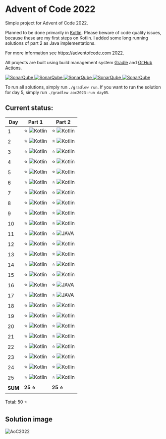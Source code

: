 # Advent of Code 2022

Simple project for Advent of Code 2022.

Planned to be done primarily in [Kotlin](https://kotlinlang.org). Please beware of code quality issues, because these
are my first steps on Kotlin. I added some long running solutions of part 2 as Java implementations.

For more information see https://adventofcode.com [2022](https://adventofcode.com/2022).

All projects are built using build management system
[Gradle](https://gradle.org/) and [GitHub Actions](https://docs.github.com/actions).

[![SonarQube](https://sonarcloud.io/api/project_badges/measure?project=de.havox_design.aoc%3Aadvent_of_code2022&metric=alert_status "The current SonarQube analysis status")
![SonarQube](https://sonarcloud.io/api/project_badges/measure?project=de.havox_design.aoc%3Aadvent_of_code2022&metric=coverage "The current coverage")
![SonarQube](https://sonarcloud.io/api/project_badges/measure?project=de.havox_design.aoc%3Aadvent_of_code2022&metric=bugs "The current number of SonarQube bugs")
![SonarQube](https://sonarcloud.io/api/project_badges/measure?project=de.havox_design.aoc%3Aadvent_of_code2022&metric=vulnerabilities "The current number of SonarQube vulnerabilities")
![SonarQube](https://sonarcloud.io/api/project_badges/measure?project=de.havox_design.aoc%3Aadvent_of_code2022&metric=code_smells "The current number of SonarQube code smells")](https://sonarcloud.io/dashboard?id=de.havox_design.aoc:advent_of_code2022)

To run all solutions, simply run `./gradlew run`. If you want to run the solution for day 5, simply run
`./gradlew aoc2023:run day05`.

## Current status:

| Day     | Part 1                          | Part 2                         |
|---------|---------------------------------|--------------------------------|
| 1       | ⭐ ![Kotlin](img/kotlin.png)  | ⭐ ![Kotlin](img/kotlin.png) |
| 2       | ⭐ ![Kotlin](img/kotlin.png)  | ⭐ ![Kotlin](img/kotlin.png) |
| 3       | ⭐ ![Kotlin](img/kotlin.png)  | ⭐ ![Kotlin](img/kotlin.png) |
| 4       | ⭐ ![Kotlin](img/kotlin.png)  | ⭐ ![Kotlin](img/kotlin.png) |
| 5       | ⭐ ![Kotlin](img/kotlin.png)  | ⭐ ![Kotlin](img/kotlin.png) |
| 6       | ⭐ ![Kotlin](img/kotlin.png)  | ⭐ ![Kotlin](img/kotlin.png) |
| 7       | ⭐ ![Kotlin](img/kotlin.png)  | ⭐ ![Kotlin](img/kotlin.png) |
| 8       | ⭐ ![Kotlin](img/kotlin.png)  | ⭐ ![Kotlin](img/kotlin.png) |
| 9       | ⭐ ![Kotlin](img/kotlin.png)  | ⭐ ![Kotlin](img/kotlin.png) |
| 10      | ⭐ ![Kotlin](img/kotlin.png)  | ⭐ ![Kotlin](img/kotlin.png) |
| 11      | ⭐ ![Kotlin](img/kotlin.png)  | ⭐ ![JAVA](img/java.png)     |
| 12      | ⭐ ![Kotlin](img/kotlin.png)  | ⭐ ![Kotlin](img/kotlin.png) |
| 13      | ⭐ ![Kotlin](img/kotlin.png)  | ⭐ ![Kotlin](img/kotlin.png) |
| 14      | ⭐ ![Kotlin](img/kotlin.png)  | ⭐ ![Kotlin](img/kotlin.png) |
| 15      | ⭐ ![Kotlin](img/kotlin.png)  | ⭐ ![Kotlin](img/kotlin.png) |
| 16      | ⭐ ![Kotlin](img/kotlin.png)  | ⭐ ![JAVA](img/java.png)     |
| 17      | ⭐ ![Kotlin](img/kotlin.png)  | ⭐ ![JAVA](img/java.png)     |
| 18      | ⭐ ![Kotlin](img/kotlin.png)  | ⭐ ![Kotlin](img/kotlin.png) |
| 19      | ⭐ ![Kotlin](img/kotlin.png)  | ⭐ ![Kotlin](img/kotlin.png) |
| 20      | ⭐ ![Kotlin](img/kotlin.png)  | ⭐ ![Kotlin](img/kotlin.png) |
| 21      | ⭐ ![Kotlin](img/kotlin.png)  | ⭐ ![Kotlin](img/kotlin.png) |
| 22      | ⭐ ![Kotlin](img/kotlin.png)  | ⭐ ![Kotlin](img/kotlin.png) |
| 23      | ⭐ ![Kotlin](img/kotlin.png)  | ⭐ ![Kotlin](img/kotlin.png) |
| 24      | ⭐ ![Kotlin](img/kotlin.png)  | ⭐ ![Kotlin](img/kotlin.png) |
| 25      | ⭐ ![Kotlin](img/kotlin.png)  | ⭐ ![Kotlin](img/kotlin.png) |
| **SUM** | **25 ⭐**                        | **25 ⭐**                       |

Total: 50 ⭐

## Solution image
![AoC2022](img/Advent_of_Code_2022.png)
